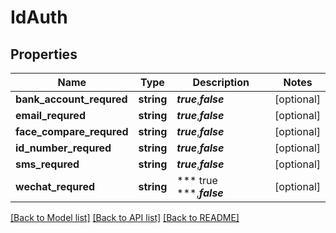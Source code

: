# IdAuth

## Properties
Name | Type | Description | Notes
------------ | ------------- | ------------- | -------------
**bank_account_requred** | **string** | ***true***,***false*** | [optional] 
**email_requred** | **string** | ***true***,***false*** | [optional] 
**face_compare_requred** | **string** | ***true***,***false*** | [optional] 
**id_number_requred** | **string** | ***true***,***false*** | [optional] 
**sms_requred** | **string** | ***true***,***false*** | [optional] 
**wechat_requred** | **string** | *** true ***,***false*** | [optional] 

[[Back to Model list]](../README.md#documentation-for-models) [[Back to API list]](../README.md#documentation-for-api-endpoints) [[Back to README]](../README.md)


